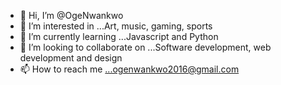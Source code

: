 - 👋 Hi, I’m @OgeNwankwo
- 👀 I’m interested in ...Art, music, gaming, sports
- 🌱 I’m currently learning ...Javascript and Python
- 💞️ I’m looking to collaborate on ...Software development, web development and design
- 📫 How to reach me ...ogenwankwo2016@gmail.com

<!---
OgeNwankwo/OgeNwankwo is a ✨ special ✨ repository because its `README.md` (this file) appears on your GitHub profile.
You can click the Preview link to take a look at your changes.
--->
